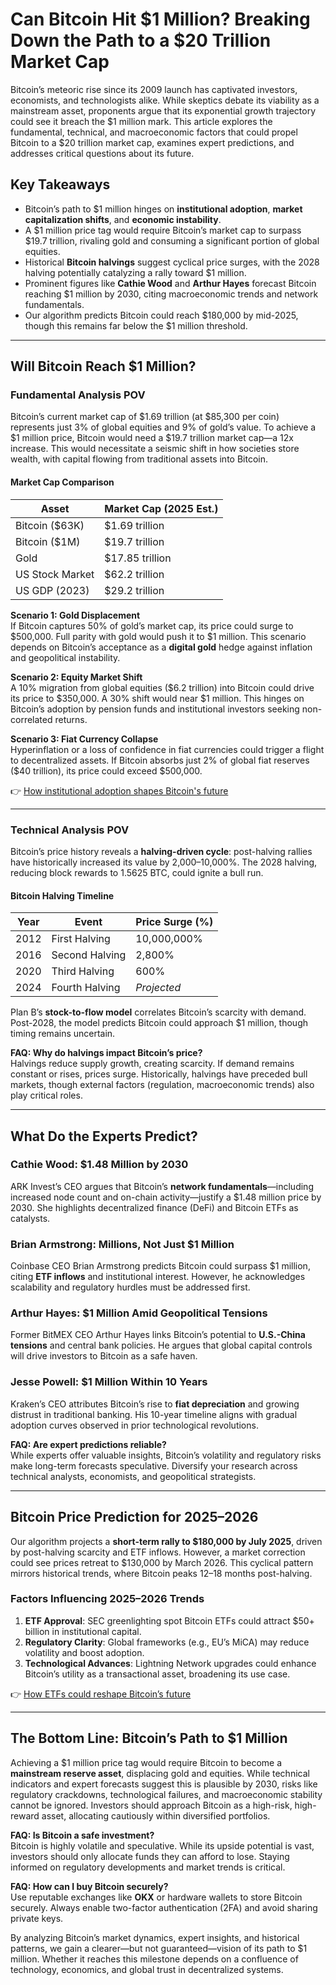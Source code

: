 # Can Bitcoin Hit $1 Million? Breaking Down the Path to a $20 Trillion Market Cap  

Bitcoin’s meteoric rise since its 2009 launch has captivated investors, economists, and technologists alike. While skeptics debate its viability as a mainstream asset, proponents argue that its exponential growth trajectory could see it breach the $1 million mark. This article explores the fundamental, technical, and macroeconomic factors that could propel Bitcoin to a $20 trillion market cap, examines expert predictions, and addresses critical questions about its future.  

## Key Takeaways  

- Bitcoin’s path to $1 million hinges on **institutional adoption**, **market capitalization shifts**, and **economic instability**.  
- A $1 million price tag would require Bitcoin’s market cap to surpass $19.7 trillion, rivaling gold and consuming a significant portion of global equities.  
- Historical **Bitcoin halvings** suggest cyclical price surges, with the 2028 halving potentially catalyzing a rally toward $1 million.  
- Prominent figures like **Cathie Wood** and **Arthur Hayes** forecast Bitcoin reaching $1 million by 2030, citing macroeconomic trends and network fundamentals.  
- Our algorithm predicts Bitcoin could reach $180,000 by mid-2025, though this remains far below the $1 million threshold.  

---

## Will Bitcoin Reach $1 Million?  

### Fundamental Analysis POV  

Bitcoin’s current market cap of $1.69 trillion (at $85,300 per coin) represents just 3% of global equities and 9% of gold’s value. To achieve a $1 million price, Bitcoin would need a $19.7 trillion market cap—a 12x increase. This would necessitate a seismic shift in how societies store wealth, with capital flowing from traditional assets into Bitcoin.  

#### Market Cap Comparison  

| Asset               | Market Cap (2025 Est.) |  
|---------------------|------------------------|  
| Bitcoin ($63K)      | $1.69 trillion         |  
| Bitcoin ($1M)       | $19.7 trillion         |  
| Gold                | $17.85 trillion        |  
| US Stock Market     | $62.2 trillion         |  
| US GDP (2023)       | $29.2 trillion         |  

**Scenario 1: Gold Displacement**  
If Bitcoin captures 50% of gold’s market cap, its price could surge to $500,000. Full parity with gold would push it to $1 million. This scenario depends on Bitcoin’s acceptance as a **digital gold** hedge against inflation and geopolitical instability.  

**Scenario 2: Equity Market Shift**  
A 10% migration from global equities ($6.2 trillion) into Bitcoin could drive its price to $350,000. A 30% shift would near $1 million. This hinges on Bitcoin’s adoption by pension funds and institutional investors seeking non-correlated returns.  

**Scenario 3: Fiat Currency Collapse**  
Hyperinflation or a loss of confidence in fiat currencies could trigger a flight to decentralized assets. If Bitcoin absorbs just 2% of global fiat reserves ($40 trillion), its price could exceed $500,000.  

👉 [How institutional adoption shapes Bitcoin's future](https://bit.ly/okx-bonus)  

---

### Technical Analysis POV  

Bitcoin’s price history reveals a **halving-driven cycle**: post-halving rallies have historically increased its value by 2,000–10,000%. The 2028 halving, reducing block rewards to 1.5625 BTC, could ignite a bull run.  

#### Bitcoin Halving Timeline  

| Year   | Event                | Price Surge (%) |  
|--------|----------------------|-----------------|  
| 2012   | First Halving        | 10,000,000%     |  
| 2016   | Second Halving       | 2,800%          |  
| 2020   | Third Halving        | 600%            |  
| 2024   | Fourth Halving       | *Projected*     |  

Plan B’s **stock-to-flow model** correlates Bitcoin’s scarcity with demand. Post-2028, the model predicts Bitcoin could approach $1 million, though timing remains uncertain.  

**FAQ: Why do halvings impact Bitcoin’s price?**  
Halvings reduce supply growth, creating scarcity. If demand remains constant or rises, prices surge. Historically, halvings have preceded bull markets, though external factors (regulation, macroeconomic trends) also play critical roles.  

---

## What Do the Experts Predict?  

### Cathie Wood: $1.48 Million by 2030  
ARK Invest’s CEO argues that Bitcoin’s **network fundamentals**—including increased node count and on-chain activity—justify a $1.48 million price by 2030. She highlights decentralized finance (DeFi) and Bitcoin ETFs as catalysts.  

### Brian Armstrong: Millions, Not Just $1 Million  
Coinbase CEO Brian Armstrong predicts Bitcoin could surpass $1 million, citing **ETF inflows** and institutional interest. However, he acknowledges scalability and regulatory hurdles must be addressed first.  

### Arthur Hayes: $1 Million Amid Geopolitical Tensions  
Former BitMEX CEO Arthur Hayes links Bitcoin’s potential to **U.S.-China tensions** and central bank policies. He argues that global capital controls will drive investors to Bitcoin as a safe haven.  

### Jesse Powell: $1 Million Within 10 Years  
Kraken’s CEO attributes Bitcoin’s rise to **fiat depreciation** and growing distrust in traditional banking. His 10-year timeline aligns with gradual adoption curves observed in prior technological revolutions.  

**FAQ: Are expert predictions reliable?**  
While experts offer valuable insights, Bitcoin’s volatility and regulatory risks make long-term forecasts speculative. Diversify your research across technical analysts, economists, and geopolitical strategists.  

---

## Bitcoin Price Prediction for 2025–2026  

Our algorithm projects a **short-term rally to $180,000 by July 2025**, driven by post-halving scarcity and ETF inflows. However, a market correction could see prices retreat to $130,000 by March 2026. This cyclical pattern mirrors historical trends, where Bitcoin peaks 12–18 months post-halving.  

### Factors Influencing 2025–2026 Trends  

1. **ETF Approval**: SEC greenlighting spot Bitcoin ETFs could attract $50+ billion in institutional capital.  
2. **Regulatory Clarity**: Global frameworks (e.g., EU’s MiCA) may reduce volatility and boost adoption.  
3. **Technological Advances**: Lightning Network upgrades could enhance Bitcoin’s utility as a transactional asset, broadening its use case.  

👉 [How ETFs could reshape Bitcoin’s future](https://bit.ly/okx-bonus)  

---

## The Bottom Line: Bitcoin’s Path to $1 Million  

Achieving a $1 million price tag would require Bitcoin to become a **mainstream reserve asset**, displacing gold and equities. While technical indicators and expert forecasts suggest this is plausible by 2030, risks like regulatory crackdowns, technological failures, and macroeconomic stability cannot be ignored. Investors should approach Bitcoin as a high-risk, high-reward asset, allocating cautiously within diversified portfolios.  

**FAQ: Is Bitcoin a safe investment?**  
Bitcoin is highly volatile and speculative. While its upside potential is vast, investors should only allocate funds they can afford to lose. Staying informed on regulatory developments and market trends is critical.  

**FAQ: How can I buy Bitcoin securely?**  
Use reputable exchanges like **OKX** or hardware wallets to store Bitcoin securely. Always enable two-factor authentication (2FA) and avoid sharing private keys.  

By analyzing Bitcoin’s market dynamics, expert insights, and historical patterns, we gain a clearer—but not guaranteed—vision of its path to $1 million. Whether it reaches this milestone depends on a confluence of technology, economics, and global trust in decentralized systems.